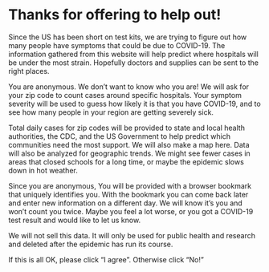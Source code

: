 # Thanks for offering to help out!

Since the US has been short on test kits, we are trying to figure out how many people have symptoms that could be due to COVID-19. The information gathered from this website will help predict where hospitals will be under the most strain. Hopefully doctors and supplies can be sent to the right places.

You are anonymous. We don’t want to know who you are! We will ask for your zip code to count cases around specific hospitals. Your symptom severity will be used to guess how likely it is that you have COVID-19, and to see how many people in your region are getting severely sick.

Total daily cases for zip codes will be provided to state and local health authorities, the CDC, and the US Government to help predict which communities need the most support. We will also make a map here. Data will also be analyzed for geographic trends. We might see fewer cases in areas that closed schools for a long time, or maybe the epidemic slows down in hot weather.

Since you are anonymous, You will be provided with a browser bookmark that uniquely identifies you. With the bookmark you can come back later and enter new information on a different day. We will know it’s you and won’t count you twice. Maybe you feel a lot worse, or you got a COVID-19 test result and would like to let us know.

We will not sell this data. It will only be used for public health and research and deleted after the epidemic has run its course.

If this is all OK, please click “I agree”. Otherwise click “No!”
